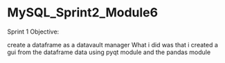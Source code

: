 # MySQL_Sprint2_Module6
Sprint 1 Objective:

create a dataframe as a datavault manager What i did was that i created a gui from the dataframe data using pyqt module and the pandas module 
